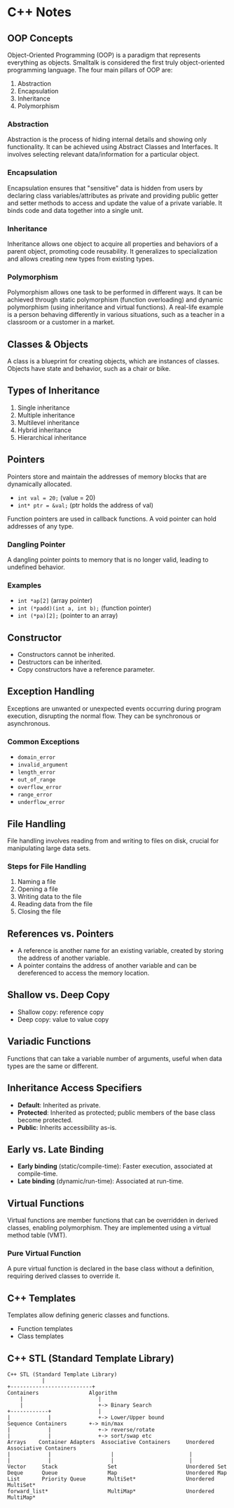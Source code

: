 # C++ Notes

## OOP Concepts

Object-Oriented Programming (OOP) is a paradigm that represents everything as objects. Smalltalk is considered the first truly object-oriented programming language. The four main pillars of OOP are:

1. Abstraction
2. Encapsulation
3. Inheritance
4. Polymorphism

### Abstraction

Abstraction is the process of hiding internal details and showing only functionality. It can be achieved using Abstract Classes and Interfaces. It involves selecting relevant data/information for a particular object.

### Encapsulation

Encapsulation ensures that "sensitive" data is hidden from users by declaring class variables/attributes as private and providing public getter and setter methods to access and update the value of a private variable. It binds code and data together into a single unit.

### Inheritance

Inheritance allows one object to acquire all properties and behaviors of a parent object, promoting code reusability. It generalizes to specialization and allows creating new types from existing types.

### Polymorphism

Polymorphism allows one task to be performed in different ways. It can be achieved through static polymorphism (function overloading) and dynamic polymorphism (using inheritance and virtual functions). A real-life example is a person behaving differently in various situations, such as a teacher in a classroom or a customer in a market.

## Classes & Objects

A class is a blueprint for creating objects, which are instances of classes. Objects have state and behavior, such as a chair or bike.

## Types of Inheritance

1. Single inheritance
2. Multiple inheritance
3. Multilevel inheritance
4. Hybrid inheritance
5. Hierarchical inheritance

## Pointers

Pointers store and maintain the addresses of memory blocks that are dynamically allocated.

- `int val = 20;` (value = 20)
- `int* ptr = &val;` (ptr holds the address of val)

Function pointers are used in callback functions. A void pointer can hold addresses of any type.

### Dangling Pointer

A dangling pointer points to memory that is no longer valid, leading to undefined behavior.

### Examples

- `int *ap[2]` (array pointer)
- `int (*padd)(int a, int b);` (function pointer)
- `int (*pa)[2];` (pointer to an array)

## Constructor

- Constructors cannot be inherited.
- Destructors can be inherited.
- Copy constructors have a reference parameter.

## Exception Handling

Exceptions are unwanted or unexpected events occurring during program execution, disrupting the normal flow. They can be synchronous or asynchronous.

### Common Exceptions

- `domain_error`
- `invalid_argument`
- `length_error`
- `out_of_range`
- `overflow_error`
- `range_error`
- `underflow_error`

## File Handling

File handling involves reading from and writing to files on disk, crucial for manipulating large data sets.

### Steps for File Handling

1. Naming a file
2. Opening a file
3. Writing data to the file
4. Reading data from the file
5. Closing the file

## References vs. Pointers

- A reference is another name for an existing variable, created by storing the address of another variable.
- A pointer contains the address of another variable and can be dereferenced to access the memory location.

## Shallow vs. Deep Copy

- Shallow copy: reference copy
- Deep copy: value to value copy

## Variadic Functions

Functions that can take a variable number of arguments, useful when data types are the same or different.

## Inheritance Access Specifiers

- **Default**: Inherited as private.
- **Protected**: Inherited as protected; public members of the base class become protected.
- **Public**: Inherits accessibility as-is.

## Early vs. Late Binding

- **Early binding** (static/compile-time): Faster execution, associated at compile-time.
- **Late binding** (dynamic/run-time): Associated at run-time.

## Virtual Functions

Virtual functions are member functions that can be overridden in derived classes, enabling polymorphism. They are implemented using a virtual method table (VMT).

### Pure Virtual Function

A pure virtual function is declared in the base class without a definition, requiring derived classes to override it.

## C++ Templates

Templates allow defining generic classes and functions.

- Function templates
- Class templates

## C++ STL (Standard Template Library)

```plaintext
C++ STL (Standard Template Library)
           |
+--------------------------+
Containers                Algorithm
    |                        |
    |                        +-> Binary Search
+------------+               |
|            |               +-> Lower/Upper bound
Sequence Containers       +-> min/max
|            |               +-> reverse/rotate
|            |               +-> sort/swap etc
Arrays    Container Adapters  Associative Containers     Unordered Associative Containers
|            |                   |                        |
|            |                   |                        |
Vector     Stack                Set                      Unordered Set
Deque      Queue                Map                      Unordered Map
List       Priority Queue       MultiSet*                Unordered MultiSet*
forward_list*                   MultiMap*                Unordered MultiMap*
